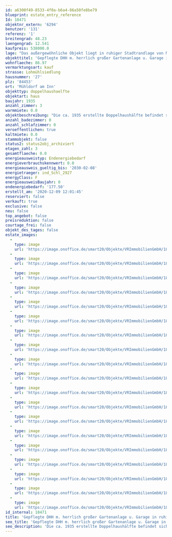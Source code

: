 ```yaml
---
id: a6300f49-8533-4f0a-b6a4-86a50fe8be79
blueprint: estate_entry_reference
Id: 18471
objektnr_extern: '6294'
benutzer: '131'
referenz: '1'
breitengrad: 48.23
laengengrad: 12.541
kaufpreis: 538000.0
lage: "Das außergewöhnliche Objekt liegt in ruhiger Stadtrandlage von Mühldorf-Süd. Die Entfernung zur Stadtmitte beträgt ca. 1,5 km. Einkaufsmöglichkeiten und Kindergarten sind in Mühldorf-Süd vorhanden. Der Naherholungsbereich am Inn, Radl- und Spazierwege liegen vor der Haustüre.Die Kreisstadt Mühldorf a. Inn mit Ihren 20.000 Einwohnern (incl. Außenbereichen) liegt in der reizvollen Landschaft des nördlichen Alpenvorlandes zwischen München und Passau direkt am Inn. Die Stadt ist der Sitz aller Behörden im Landkreis mit Kindergärten, Grundschulen, Real- und Wirtschaftsschule sowie einem Gymnasium. Die schöne Altstadt mit ihren vielen Boutiquen und Lokalen lädt zum Wohlfühlen ein. Das Kulturangebot der Stadt reicht von Theater bis Kleinkunst, von Klassik bis Jazz und Rock/Pop oder Volksmusik, bis hin zu einem umfangreichen Angebot an Kinderveranstaltungen, Kino und Ausstellungen. \r\nDie zentrale Lage Mühldorfs ergibt sich aus dem Schnittpunkt der Hauptverkehrswege östlich von München, der A94/B12, der Staatsstraße 2092 und der B 299."
objekttitel: 'Gepflegte DHH m. herrlich großer Gartenanlage u. Garage in ruhiger, sehr begehrter Wohnlage'
wohnflaeche: 86.97
vermarktungsart: kauf
strasse: Lohmühlsiedlung
hausnummer: '27'
plz: '84453'
ort: 'Mühldorf am Inn'
objekttyp: doppelhaushaelfte
objektart: haus
baujahr: 1935
anzahl_zimmer: 3
warmmiete: 0.0
objektbeschreibung: "Die ca. 1935 erstellte Doppelhaushälfte befindet sich auf einem äußerst großzügigen Grundstück mit einer Größe von 995 m². Das sehr gepflegte und gemütliche Haus ist teilunterkellert und wurde die letzten Jahre laufend liebevoll renoviert. Die isolierverglasten Holzfenster stammen aus dem Jahr 1999, das Bad ist ca. 20 Jahr alt. Die Beheizung erfolgt über Elektrospeicheröfen (teilweise 2017 erneuert). Zusätzlich ist ein Kaminanschluss für einen Holzofen vorhanden. Die Elektroinstallation ist zeitgemäß. Die Gesamtstromkosten für Heizung und Hausstrom belaufen sich beim jetzigen Eigentümer auf mtl. EUR 210,--. \r\nIm Erdgeschoss befinden sich, Flur mit Garderobe, das Bad, ein separates WC und ein Vorraum für Waschmaschine und Trockner, die Wohnküche und das Wohnzimmer. Über eine Holztreppe gelangt man ins Dachgeschoss mit 2 Zimmern. Die beigefügte, vom Eigentümer erstellte Grundriss Skizze dient lediglich zur Orientierung und ist zur Maßentnahme nicht geeignet. Im Keller befindet sich ein Raum mit einer Größe von ca. 17 m². An der nordöstlichen Grundstücksgrenze liegt die Garage mit angrenzendem Geräteraum/Werkstatt und Freisitz.. Bei diesem Objekt bestünde auch die Möglichkeit eines Anbaues bzw. die Erweiterung des kleinen Häuschens. Ein besonderes Highlight ist der großzügige, wunderschön angelegte und nahezu uneinsehbare Garten. Neben Blumenbeeten, Sträuchern, und einigen Obstbäumen findet man auch einen kleinen Gartenteich, einen Zierbrunnen, einen Holz-/Geräteschuppen, sowie ein Holz-Gartenhäuschen.\r\n\r\nDas Objekt ist ab Frühjahr 2021 bzw. nach Vereinbarung beziehbar."
anzahl_badezimmer: 0
anzahl_schlafzimmer: 0
veroeffentlichen: true
kaltmiete: 0.0
stammobjekt: false
status2: status2obj_archiviert
etagen_zahl: 3
gesamtflaeche: 0.0
energieausweistyp: Endenergiebedarf
energieverbrauchskennwert: 0.0
energieausweis_gueltig_bis: '2030-02-08'
energietraeger: ind_Schl_2927
energyClass: F
energieausweisBaujahr: 0
endenergiebedarf: '177.50'
erstellt_am: '2020-12-09 12:01:45'
reserviert: false
verkauft: true
exclusive: false
neu: false
top_angebot: false
preisreduktion: false
courtage_frei: false
objekt_des_tages: false
estate_images:
  -
    type: image
    url: 'https://image.onoffice.de/smart20/Objekte/VRImmobilienGmbH/18471/6f26bec4-fabd-4244-81a0-d567d5eb5078.jpg'
  -
    type: image
    url: 'https://image.onoffice.de/smart20/Objekte/VRImmobilienGmbH/18471/ead6ec78-3d05-49ae-b8e1-486dba17023d.jpg'
  -
    type: image
    url: 'https://image.onoffice.de/smart20/Objekte/VRImmobilienGmbH/18471/da56eb56-783f-458b-a0be-9b40777ae12d.jpg'
  -
    type: image
    url: 'https://image.onoffice.de/smart20/Objekte/VRImmobilienGmbH/18471/4a553a14-4c1f-49df-8c1d-3b4bfc2ddbb4.jpg'
  -
    type: image
    url: 'https://image.onoffice.de/smart20/Objekte/VRImmobilienGmbH/18471/d4749e00-09fd-4cf6-b2d8-f3fd56081c9b.jpg'
  -
    type: image
    url: 'https://image.onoffice.de/smart20/Objekte/VRImmobilienGmbH/18471/1f6fd99f-5d05-423c-8a60-71422e1c5e8e.jpg'
  -
    type: image
    url: 'https://image.onoffice.de/smart20/Objekte/VRImmobilienGmbH/18471/eaccb683-86c1-436a-b318-66a091acd07d.jpg'
  -
    type: image
    url: 'https://image.onoffice.de/smart20/Objekte/VRImmobilienGmbH/18471/326633cf-3f2a-4119-81ea-bbc39a012a17.jpg'
  -
    type: image
    url: 'https://image.onoffice.de/smart20/Objekte/VRImmobilienGmbH/18471/143f4f1a-fd58-44c3-abbf-167bba85a85d.jpg'
  -
    type: image
    url: 'https://image.onoffice.de/smart20/Objekte/VRImmobilienGmbH/18471/5dbfee48-67ef-4ae2-8281-c0ef069f1df7.jpg'
  -
    type: image
    url: 'https://image.onoffice.de/smart20/Objekte/VRImmobilienGmbH/18471/1eb26066-d230-410f-92c5-a95330be76a6.jpg'
  -
    type: image
    url: 'https://image.onoffice.de/smart20/Objekte/VRImmobilienGmbH/18471/146237ed-aa08-489c-9c81-42c28e682f28.jpg'
  -
    type: image
    url: 'https://image.onoffice.de/smart20/Objekte/VRImmobilienGmbH/18471/10c547bd-05d2-4fa9-9dde-411f51d3d7a7.jpg'
  -
    type: image
    url: 'https://image.onoffice.de/smart20/Objekte/VRImmobilienGmbH/18471/881090a1-5ccf-45ce-8bb4-340ebed6b823.jpg'
  -
    type: image
    url: 'https://image.onoffice.de/smart20/Objekte/VRImmobilienGmbH/18471/77bdd7b0-fec3-4550-a9c6-558ef0057168.jpg'
  -
    type: image
    url: 'https://image.onoffice.de/smart20/Objekte/VRImmobilienGmbH/18471/8bd1d6fb-2a94-4bde-aa2b-65686e9ca423.jpg'
  -
    type: image
    url: 'https://image.onoffice.de/smart20/Objekte/VRImmobilienGmbH/18471/8b635b20-d9d3-4cfa-a1cb-8051c332d855.jpg'
  -
    type: image
    url: 'https://image.onoffice.de/smart20/Objekte/VRImmobilienGmbH/18471/199d4c43-ff1e-4ea3-a547-13696ac58a64.jpg'
  -
    type: image
    url: 'https://image.onoffice.de/smart20/Objekte/VRImmobilienGmbH/18471/57eb2e01-bc94-4c96-9bac-8b61323ef622.jpg'
id_internal: 18471
title: 'Gepflegte DHH m. herrlich großer Gartenanlage u. Garage in ruhiger, sehr begehrter Wohnlage'
seo_title: 'Gepflegte DHH m. herrlich großer Gartenanlage u. Garage in ruhiger, sehr begehrter Wohnlage'
seo_description: 'Die ca. 1935 erstellte Doppelhaushälfte befindet sich auf einem äußerst großzügigen Grundstück mit einer Größe von 995 m². Das sehr gepflegte und gemü'
---
```

